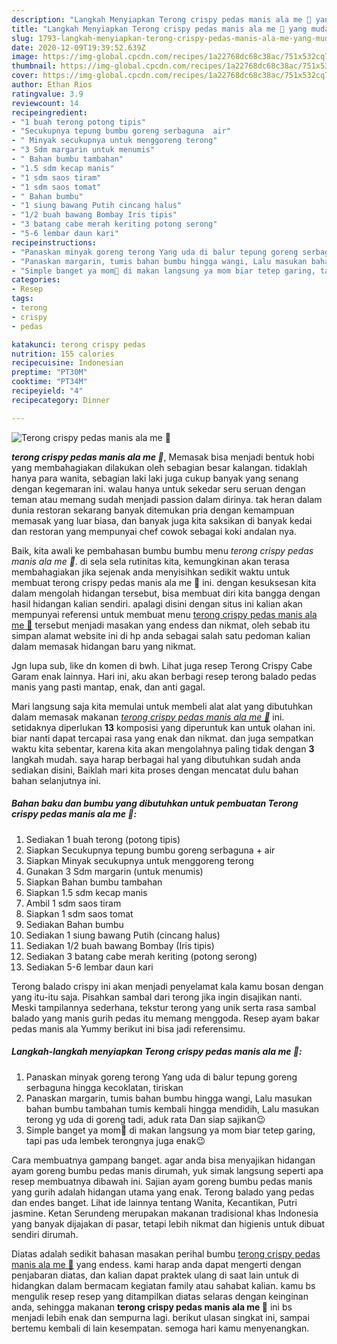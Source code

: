 ```yaml
---
description: "Langkah Menyiapkan Terong crispy pedas manis ala me 🥰 yang mudah"
title: "Langkah Menyiapkan Terong crispy pedas manis ala me 🥰 yang mudah"
slug: 1793-langkah-menyiapkan-terong-crispy-pedas-manis-ala-me-yang-mudah
date: 2020-12-09T19:39:52.639Z
image: https://img-global.cpcdn.com/recipes/1a22768dc68c38ac/751x532cq70/terong-crispy-pedas-manis-ala-me-🥰-foto-resep-utama.jpg
thumbnail: https://img-global.cpcdn.com/recipes/1a22768dc68c38ac/751x532cq70/terong-crispy-pedas-manis-ala-me-🥰-foto-resep-utama.jpg
cover: https://img-global.cpcdn.com/recipes/1a22768dc68c38ac/751x532cq70/terong-crispy-pedas-manis-ala-me-🥰-foto-resep-utama.jpg
author: Ethan Rios
ratingvalue: 3.9
reviewcount: 14
recipeingredient:
- "1 buah terong potong tipis"
- "Secukupnya tepung bumbu goreng serbaguna  air"
- " Minyak secukupnya untuk menggoreng terong"
- "3 Sdm margarin untuk menumis"
- " Bahan bumbu tambahan"
- "1.5 sdm kecap manis"
- "1 sdm saos tiram"
- "1 sdm saos tomat"
- " Bahan bumbu"
- "1 siung bawang Putih cincang halus"
- "1/2 buah bawang Bombay Iris tipis"
- "3 batang cabe merah keriting potong serong"
- "5-6 lembar daun kari"
recipeinstructions:
- "Panaskan minyak goreng terong Yang uda di balur tepung goreng serbaguna hingga kecoklatan, tiriskan"
- "Panaskan margarin, tumis bahan bumbu hingga wangi, Lalu masukan bahan bumbu tambahan tumis kembali hingga mendidih, Lalu masukan terong yg uda di goreng tadi, aduk rata Dan siap sajikan😉"
- "Simple banget ya mom🤭 di makan langsung ya mom biar tetep garing, tapi pas uda lembek terongnya juga enak😉"
categories:
- Resep
tags:
- terong
- crispy
- pedas

katakunci: terong crispy pedas 
nutrition: 155 calories
recipecuisine: Indonesian
preptime: "PT30M"
cooktime: "PT34M"
recipeyield: "4"
recipecategory: Dinner

---
```



![Terong crispy pedas manis ala me 🥰](https://img-global.cpcdn.com/recipes/1a22768dc68c38ac/751x532cq70/terong-crispy-pedas-manis-ala-me-🥰-foto-resep-utama.jpg)

<b><i>terong crispy pedas manis ala me 🥰</i></b>, Memasak bisa menjadi bentuk hobi yang membahagiakan dilakukan oleh sebagian besar kalangan. tidaklah hanya para wanita, sebagian laki laki juga cukup banyak yang senang dengan kegemaran ini. walau hanya untuk sekedar seru seruan dengan teman atau memang sudah menjadi passion dalam dirinya. tak heran dalam dunia restoran sekarang banyak ditemukan pria dengan kemampuan memasak yang luar biasa, dan banyak juga kita saksikan di banyak kedai dan restoran yang mempunyai chef cowok sebagai koki andalan nya.

Baik, kita awali ke pembahasan bumbu bumbu menu <i>terong crispy pedas manis ala me 🥰</i>. di sela sela rutinitas kita, kemungkinan akan terasa membahagiakan jika sejenak anda menyisihkan sedikit waktu untuk membuat terong crispy pedas manis ala me 🥰 ini. dengan kesuksesan kita dalam mengolah hidangan tersebut, bisa membuat diri kita bangga dengan hasil hidangan kalian sendiri. apalagi disini dengan situs ini kalian akan mempunyai referensi untuk membuat menu <u>terong crispy pedas manis ala me 🥰</u> tersebut menjadi masakan yang endess dan nikmat, oleh sebab itu simpan alamat website ini di hp anda sebagai salah satu pedoman kalian dalam memasak hidangan baru yang nikmat.

Jgn lupa sub, like dn komen di bwh. Lihat juga resep Terong Crispy Cabe Garam enak lainnya. Hari ini, aku akan berbagi resep terong balado pedas manis yang pasti mantap, enak, dan anti gagal.


Mari langsung saja kita memulai untuk membeli alat alat yang dibutuhkan dalam memasak makanan <u><i>terong crispy pedas manis ala me 🥰</i></u> ini. setidaknya diperlukan <b>13</b> komposisi yang diperuntuk kan untuk olahan ini. biar nanti dapat tercapai rasa yang enak dan nikmat. dan juga sempatkan waktu kita sebentar, karena kita akan mengolahnya paling tidak dengan <b>3</b> langkah mudah. saya harap berbagai hal yang dibutuhkan sudah anda sediakan disini, Baiklah mari kita proses dengan mencatat dulu bahan bahan selanjutnya ini.

<!--inarticleads1-->

##### Bahan baku dan bumbu yang dibutuhkan untuk pembuatan Terong crispy pedas manis ala me 🥰:

1. Sediakan 1 buah terong (potong tipis)
1. Siapkan Secukupnya tepung bumbu goreng serbaguna + air
1. Siapkan  Minyak secukupnya untuk menggoreng terong
1. Gunakan 3 Sdm margarin (untuk menumis)
1. Siapkan  Bahan bumbu tambahan
1. Siapkan 1.5 sdm kecap manis
1. Ambil 1 sdm saos tiram
1. Siapkan 1 sdm saos tomat
1. Sediakan  Bahan bumbu
1. Sediakan 1 siung bawang Putih (cincang halus)
1. Sediakan 1/2 buah bawang Bombay (Iris tipis)
1. Sediakan 3 batang cabe merah keriting (potong serong)
1. Sediakan 5-6 lembar daun kari


Terong balado crispy ini akan menjadi penyelamat kala kamu bosan dengan yang itu-itu saja. Pisahkan sambal dari terong jika ingin disajikan nanti. Meski tampilannya sederhana, tekstur terong yang unik serta rasa sambal balado yang manis gurih pedas itu memang menggoda. Resep ayam bakar pedas manis ala Yummy berikut ini bisa jadi referensimu. 

<!--inarticleads2-->

##### Langkah-langkah menyiapkan Terong crispy pedas manis ala me 🥰:

1. Panaskan minyak goreng terong Yang uda di balur tepung goreng serbaguna hingga kecoklatan, tiriskan
1. Panaskan margarin, tumis bahan bumbu hingga wangi, Lalu masukan bahan bumbu tambahan tumis kembali hingga mendidih, Lalu masukan terong yg uda di goreng tadi, aduk rata Dan siap sajikan😉
1. Simple banget ya mom🤭 di makan langsung ya mom biar tetep garing, tapi pas uda lembek terongnya juga enak😉


Cara membuatnya gampang banget. agar anda bisa menyajikan hidangan ayam goreng bumbu pedas manis dirumah, yuk simak langsung seperti apa resep membuatnya dibawah ini. Sajian ayam goreng bumbu pedas manis yang gurih adalah hidangan utama yang enak. Terong balado yang pedas dan endes banget. Lihat ide lainnya tentang Wanita, Kecantikan, Putri jasmine. Ketan Serundeng merupakan makanan tradisional khas Indonesia yang banyak dijajakan di pasar, tetapi lebih nikmat dan higienis untuk dibuat sendiri dirumah. 

Diatas adalah sedikit bahasan masakan perihal bumbu <u>terong crispy pedas manis ala me 🥰</u> yang endess. kami harap anda dapat mengerti dengan penjabaran diatas, dan kalian dapat praktek ulang di saat lain untuk di hidangkan dalam bermacam kegiatan family atau sahabat kalian. kamu bs mengulik resep resep yang ditampilkan diatas selaras dengan keinginan anda, sehingga makanan <b>terong crispy pedas manis ala me 🥰</b> ini bs menjadi lebih enak dan sempurna lagi. berikut ulasan singkat ini, sampai bertemu kembali di lain kesempatan. semoga hari kamu menyenangkan.
